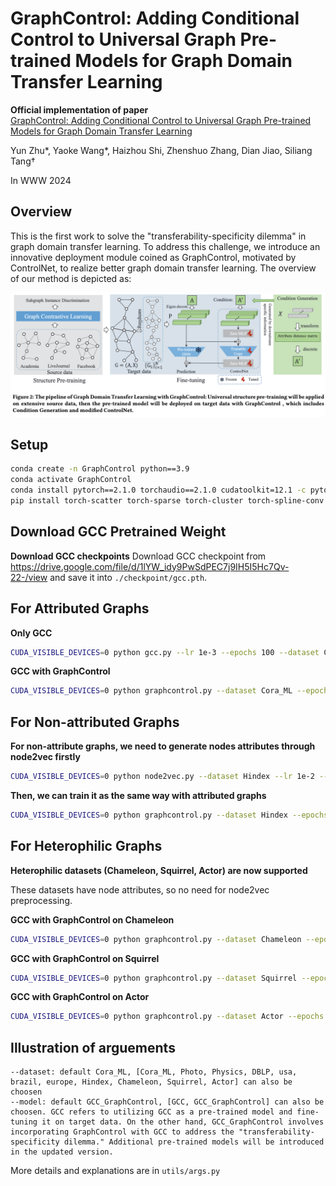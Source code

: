 # GraphControl: Adding Conditional Control to Universal Graph Pre-trained Models for Graph Domain Transfer Learning

**Official implementation of paper**  <br>[GraphControl: Adding Conditional Control to Universal Graph Pre-trained Models for Graph Domain Transfer Learning](https://arxiv.org/abs/2310.07365) <br>

Yun Zhu*, Yaoke Wang*, Haizhou Shi, Zhenshuo Zhang, Dian Jiao, Siliang Tang†

In WWW 2024

## Overview
This is the first work to solve the "transferability-specificity dilemma" in graph domain transfer learning. To address this challenge, we introduce an innovative deployment module coined as GraphControl, motivated by ControlNet, to realize better graph domain transfer learning. The overview of our method is depicted as:

![](./png/framework.png)


## Setup

```bash
conda create -n GraphControl python==3.9
conda activate GraphControl 
conda install pytorch==2.1.0 torchaudio==2.1.0 cudatoolkit=12.1 -c pytorch -c conda-forge
pip install torch-scatter torch-sparse torch-cluster torch-spline-conv torch-geometric -f https://data.pyg.org/whl/torch-2.1.0+cu121.html
```

## Download GCC Pretrained Weight

**Download GCC checkpoints**
Download GCC checkpoint from https://drive.google.com/file/d/1lYW_idy9PwSdPEC7j9IH5I5Hc7Qv-22-/view and save it into `./checkpoint/gcc.pth`. 

## For Attributed Graphs

**Only GCC**

```bash
CUDA_VISIBLE_DEVICES=0 python gcc.py --lr 1e-3 --epochs 100 --dataset Cora_ML --model GCC --use_adj --seeds 0 1 2 3 4 5 6 7 8 9 10 11 12 13 14 15 16 17 18 19
```

**GCC with GraphControl**

```bash
CUDA_VISIBLE_DEVICES=0 python graphcontrol.py --dataset Cora_ML --epochs 100 --lr 0.5 --optimizer adamw --weight_decay 5e-4 --threshold 0.17 --walk_steps 256 --restart 0.8 --seeds 0 1 2 3 4 5 6 7 8 9 10 11 12 13 14 15 16 17 18 19
```

## For Non-attributed Graphs

**For non-attribute graphs, we need to generate nodes attributes through node2vec firstly**

```bash
CUDA_VISIBLE_DEVICES=0 python node2vec.py --dataset Hindex --lr 1e-2 --epochs 100
```

**Then, we can train it as the same way with attributed graphs**

```bash
CUDA_VISIBLE_DEVICES=0 python graphcontrol.py --dataset Hindex --epochs 100 --lr 0.1 --optimizer sgd --weight_decay 5e-4 --threshold 0.17 --walk_steps 256 --restart 0.5 --seeds 0 1 2 3 4 5 6 7 8 9 10 11 12 13 14 15 16 17 18 19
```

## For Heterophilic Graphs

**Heterophilic datasets (Chameleon, Squirrel, Actor) are now supported**

These datasets have node attributes, so no need for node2vec preprocessing.

**GCC with GraphControl on Chameleon**

```bash
CUDA_VISIBLE_DEVICES=0 python graphcontrol.py --dataset Chameleon --epochs 100 --lr 0.5 --optimizer adamw --weight_decay 5e-4 --threshold 0.17 --walk_steps 256 --restart 0.8 --seeds 0 1 2 3 4 5 6 7 8 9
```

**GCC with GraphControl on Squirrel**

```bash
CUDA_VISIBLE_DEVICES=0 python graphcontrol.py --dataset Squirrel --epochs 100 --lr 0.5 --optimizer adamw --weight_decay 5e-4 --threshold 0.17 --walk_steps 256 --restart 0.8 --seeds 0 1 2 3 4 5 6 7 8 9
```

**GCC with GraphControl on Actor**

```bash
CUDA_VISIBLE_DEVICES=0 python graphcontrol.py --dataset Actor --epochs 100 --lr 0.5 --optimizer adamw --weight_decay 5e-4 --threshold 0.17 --walk_steps 256 --restart 0.8 --seeds 0 1 2 3 4 5 6 7 8 9
```

## Illustration of arguements
```
--dataset: default Cora_ML, [Cora_ML, Photo, Physics, DBLP, usa, brazil, europe, Hindex, Chameleon, Squirrel, Actor] can also be choosen
--model: default GCC_GraphControl, [GCC, GCC_GraphControl] can also be choosen. GCC refers to utilizing GCC as a pre-trained model and fine-tuning it on target data. On the other hand, GCC_GraphControl involves incorporating GraphControl with GCC to address the "transferability-specificity dilemma." Additional pre-trained models will be introduced in the updated version.
```
More details and explanations are in `utils/args.py`